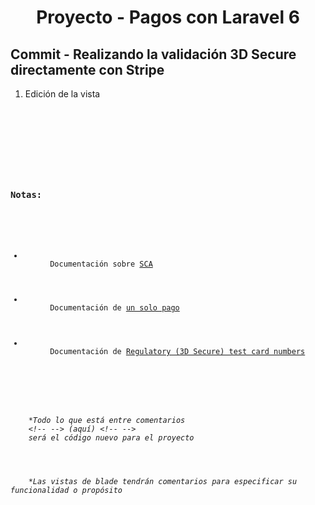 
  <!-- Title -->
  <h1 align="center">Proyecto - Pagos con Laravel 6</h1>
  <!-- End Title -->

  <!-- Commit name -->
  <h2>Commit - <strong>Realizando la validación 3D Secure directamente con Stripe</strong></h2>
  <!-- End Commit name -->
  
  <!-- Commit instructions -->
  <ol>
      <li>Edición de la vista <code><resources\views\stripe\3d-secure.blade.php/code></li>
  </ol>
  <!-- End Commit instructions -->
  
  <!-- Notes -->
  <h3>Notas:</h3>
  <ul>
    <li>
      Documentación sobre <a href="https://stripe.com/docs/strong-customer-authentication/migration">SCA</a>
    </li>
    <li>
      Documentación de <a href="https://stripe.com/docs/strong-customer-authentication/migration#one-time">un solo pago</a>
    </li>
    <li>
      Documentación de <a href="https://stripe.com/docs/testing#regulatory-cards">Regulatory (3D Secure) test card numbers</a>
    </li>
  </ul>
    
  <em>
    *Todo lo que está entre comentarios
    &lt;!-- --&gt; (aquí) &lt;!-- --&gt;
    será el código nuevo para el proyecto
  </em>
  <br>
  <em>
    *Las vistas de blade tendrán comentarios para especificar su funcionalidad o propósito
  </em>
  <!-- End notes -->